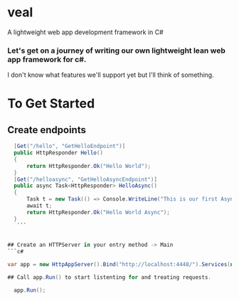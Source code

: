 # veal
A lightweight web app development framework in C#

### Let's get on a journey of writing our own lightweight lean web app framework for c#.

 I don't know what features we'll support yet but I'll think of something.

  # To Get Started
  ## Create endpoints
  ```c#
    [Get("/hello", "GetHelloEndpoint")]
    public HttpResponder Hello()
    {
        return HttpResponder.Ok("Hello World");
    }
    [Get("/helloasync", "GetHelloAsyncEndpoint")]
    public async Task<HttpResponder> HelloAsync()
    {
        Task t = new Task(() => Console.WriteLine("This is our first Async Action method"));
        await t;
        return HttpResponder.Ok("Hello World Async");
    }
     ```
     

  ## Create an HTTPServer in your entry method -> Main
  ```c#
  
  var app = new HttpAppServer().Bind("http://localhost:4448/").Services(new List<string> { nameof(Hello), nameof(HelloAsync) });

  ## Call app.Run() to start listenting for and treating requests.

    app.Run();

  ```

